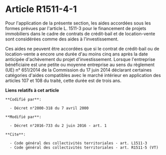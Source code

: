 # Article R1511-4-1

Pour l'application de la présente section, les aides accordées sous les formes prévues par l'article L. 1511-3 pour le
financement de projets immobiliers dans le cadre de contrats de crédit-bail et de location-vente sont considérées comme des
aides à l'investissement. 

Ces aides ne peuvent être accordées que si le contrat de crédit-bail ou de location-vente a encore une durée d'au moins cinq
ans après la date anticipée d'achèvement du projet d'investissement. Lorsque l'entreprise bénéficiaire est une petite ou
moyenne entreprise au sens du règlement  (UE)  n° 651/2014 de la Commission du 17 juin 2014 déclarant certaines  catégories
d'aides compatibles avec le marché intérieur en application  des articles 107 et 108 du traité, cette durée est de trois ans.

**Liens relatifs à cet article**

	**Codifié par**:

	  - Décret n°2000-318 du 7 avril 2000

	**Modifié par**:

	  - Décret n°2016-733 du 2 juin 2016 - art. 1

	**Cite**:

	  - Code général des collectivités territoriales - art. L1511-3
	  - Code général des collectivités territoriales - art. R1511-5 (VT)

